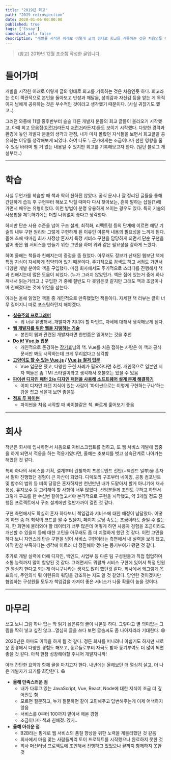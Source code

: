 ```yaml
---
title: "2019년 회고"
path: "2019 retrospection"
date: 2020-01-06 00:00:00
published: true
tags: ['Essay']
canonical_url: false
description: "개발을 시작한 이래로 이렇게 글의 형태로 회고를 기록하는 것은 처음인듯 하다. 회고라는 것이 객관적으로 본인을 돌아보고 반성과 깨달음, 성취감과 자신감 등을 얻는 게 목적이지 남에게 공유하는 것은 부수적인 것이라고 생각했기 때문이다."
---
```


> (참고) 2019년 12월 초순쯤 작성한 글입니다.

# 들어가며

개발을 시작한 이래로 이렇게 글의 형태로 회고를 기록하는 것은 처음인듯 하다. 회고라는 것이 객관적으로 본인을 돌아보고 반성과 깨달음, 성취감과 자신감 등을 얻는 게 목적이지 남에게 공유하는 것은 부수적인 것이라고 생각했기 때문이다. (사실 귀찮기도 했고..)

그러던 와중에 11월 중후반부터 슬슬 다른 개발자 분들의 회고 글들이 올라오기 시작했고, 아예 회고 모음집([이런거](https://www.notion.so/2019-09f05e04c3bc4019b42e619403ca757f)라든지 [저런거](https://github.com/oaksong/developers-retrospective)라든지)들도 보이기 시작했다. 다양한 경력과 환경에 놓인 개발자 분들의 생각과 관점, 내가 미처 몰랐던 지식들을 보면서 회고글을 공유하는 이유를 생각해보게 되었다. 하여 나도 누군가에게는 조금이나마 선한 영향을 줄 수 있길 바라며 별 거 없는 내용일 수 있지만 회고를 기록해보고자 한다. (일단 블로그 개설부터..)

***

# 학습

사실 무언가를 학습할 때 책과 딱히 친하진 않았다. 공식 문서나 잘 정리된 글들을 통해 간단하게 습득 후 구현부터 해보고 막힐 때마다 다시 찾아보는, 흔히 말하는 삽질(?)해 가면서 배우는 유형이었다. 이런 방법이 분명 유용하게 쓰이는 경우도 있다. 특히 기술의 사용법을 체득하기에는 더할 나위없이 좋다고 생각한다.

하지만 단순 사용 수준을 넘어 구조 설계, 최적화, 리팩토링 등의 단계에 이르면 해당 기술의 내부 구현 원리와 그렇게 구현하게 된 이유인 이론적 내용의 필요성을 느끼게 된다. 올해 초에 때마침 회사 사정상 혼자서 특정 서비스 구현을 담당하게 되면서 단순 구현을 넘어 좋은 웹 서비스를 만들기 위한 고민을 하며 위와 같은 필요성을 강하게 느꼈다.

하여 올해는 책들과 친해지는데 중점을 좀 뒀었다. 아무래도 정보가 산재된 웹보단 책에 특정 지식이 자세하게 집약되어 있기 때문이다. 주기적으로 검색도 하고 서점도 가면서 다양한 개발 분야의 책을 구입했다. 마침 회사에서도 주기적으로 스터디를 진행해서 책과 친해지는데 많은 도움이 되었다. (누가 그러지 않았던가. 책은 집에 있는거 중에 하나 꺼내서 읽는거라고..) 구입한 거 중에 절반도 다 못읽은것 같지만 그래도 책과 조금이나마 친해졌다는 것에 위안을 삼는다.

아래는 올해 읽었던 책들 중 개인적으로 만족했었던 책들이다. 자세한 책 리뷰는 글이 너무 길어지니 따로 포스팅하던지 해야겠다.

* **[실용주의 프로그래머](http://www.kyobobook.co.kr/product/detailViewKor.laf?mallGb=KOR&ejkGb=KOR&linkClass=&barcode=9788966261031)**
  * 뭐 너무 유명해서..개발자가 지녀야 할 마인드, 자세에 대해서 생각해보게 된다.
* **[웹 개발자를 위한 웹을 지탱하는 기술](http://www.yes24.com/Product/Goods/5170353)**
  * 본인이 웹과 관련된 개발자라면 한번쯤은 읽어보는 것을 추천
* **[Do it! Vue.js 입문](http://www.kyobobook.co.kr/product/detailViewKor.laf?mallGb=KOR&ejkGb=KOR&linkClass=&barcode=9791188612789)**
  * 개인적으로 존경하는 [장기효](https://joshua1988.github.io/)님의 책. Vue를 처음 접하는 사람은 이 책과 공식 문서만 봐도 시작하는데 크게 무리없다고 생각함
* **[고양이도 할 수 있는 Vue.js](http://www.kyobobook.co.kr/product/detailViewKor.laf?mallGb=KOR&ejkGb=KOR&linkClass=&barcode=9791188621545) / [Vue.js 철저 입문](http://www.kyobobook.co.kr/product/detailViewKor.laf?mallGb=KOR&ejkGb=KOR&linkClass=&barcode=9791158391508#guide)**
  * Vue 입문은 뗐고, 다양한 구현 사례가 필요하다면 추천. 개인적으로 일본인 저자 책들은 좀 TMI 스타일이라고 생각해서 호불호는 있을 수 있음
* **[파이썬 디자인 패턴 2/e 디자인 패턴을 사용해 소프트웨어 설계 문제 해결하기](https://kyobobook.co.kr/product/detailViewKor.laf?mallGb=KOR&ejkGb=KOR&barcode=9791161752440#N)**
  * 이미 디자인 패턴 지식이 있는 사람이 '파이썬으로는 이렇게 구현하는구나'하는 감을 잡고 싶을때 보면 좋을듯
* **[점프 투 파이썬](https://wikidocs.net/book/1)**
  * 파이썬을 처음 시작할 때 바이블같은 책. 빠르게 훑어보기 좋음

***

# 회사

작년은 회사에 입사하면서 처음으로 자바스크립트를 접하고, 또 웹 서비스 개발에 집중을 하게 되면서 적응을 하는 적응기였다면, 올해는 초보티를 벗고 성숙단계로 나아가는 해였던 것 같다.

특히 하나의 서비스를 기획, 설계부터 런칭까지 프론트엔드 전반(+백엔드 일부)을 혼자서 맡아 진행했던 경험이 큰 자산이 되었다. 디렉토리 구조부터 네이밍, 공통 컴포넌트 및 함수의 범위 등 비록 당장은 혼자하지만 천년만년 내가 도맡아서 할게 아니기에 재사용성, 유지보수 등 고려해야 할 사항이 너무 많았다. 선임분들께 조언도 구하고 하면서 그렇게 구조를 한 수십번 갈아엎고서야 본격적으로 구현을 시작했고, 약 3개월 정도 진행된 프로젝트에서 구조 설계에만 절반가까이 걸린 것 같다.

구현 측면에서도 확실히 혼자 하다보니 책임감과 서비스에 대한 애정이 남달랐다. 어떻게 하면 좀 더 최적의 코드를 짤 수 있을지, 페이지 로딩 속도는 조금이라도 줄일 수 없는지, 한 화면에 불러와야 할 데이터가 너무 많은데 어떻게 하면 사용자 경험을 조금이라도 개선할 수 있을지 등에 대한 고민을 아무래도 좀 더 치열하게 했던 것 같다. 이런 고민을 하다 보니 자연스레 단순 구현을 넘어 서비스 구현이라는 측면에서 내 실력을 보게 됐고, 아직 한참 부족하다는 생각에 이르러 더 정진해야 겠다는 동기부여가 됐던 것 같다.

추가로 개발 실력에 더해 디자인, 백엔드, 사업부 등 다른 팀 구성원들과 직접 협업하며 소통 능력까지 많이 함양된 것 같다. 그러면서도 뭐랄까 서비스 구현에 있어서 특정 인원만 열심히 한다고 되는게 아니구나라는 생각도 많이 했던것 같다. 회사에서 왜그렇게 목표의식, 주인의식 뭐 이런류의 워딩을 강조하는 지도 알 것 같았다. 당연한 것이겠지만 협업하는 구성원들 모두가 책임감을 가져야 좋은 서비스가 나올 확률이 높을 것이다.

***

# 마무리

쓰고 보니 그림 하나 없는 딱 읽기 싫은류의 글이 나온듯 하다. 그렇다고 별 의미없는 그림을 딱히 넣고 싶진 않고...열심히 글을 쓰다 보면 글솜씨도 좀 나아지리라 기대한다. 😃

2020년은 아마도 이직을 하게 될 것 같다. 정든 회사를 떠나려니 아쉽기도 하지만 새로운 환경에서 다양한 경험도 해보고, 동료들로부터 자극도 받아 동기부여도 더 많이 되면 좋을 것 같다. 아직 한참 성장해야할 주니어 개발자니까!

아래 간단한 요약과 함께 글을 마치고자 한다. 내년에는 올해보단 더 열심히 살고, 더 나은 개발자가 되기를 희망한다. 😃

* **올해 만족스러운 점**
  * 내가 다루고 있는 JavaScript, Vue, React, Node에 대한 지식이 조금 더 깊어진듯 함
  * 모르면 질문하고, 누가 질문하면 같이 고민해주고 답변해주는게 이제 어색하지 않음
  * 서비스를 0부터 100까지 맡아서 해본 경험
  * 조금이나마 책과 친해졌..겠지..
* **올해 아쉬운 점**
  * B2B라는 핑계로 웹 서비스의 품질 향상을 위한 노력을 게을리했던 것 같음
  * 회사에서 마음 맞는 사람들끼리 토이 프로젝트를 시작했으나 완료하지 못한 것
  * 회사 머신러닝 프로젝트에 조인해서 진행하고 있었으나 끝까지 함께하지 못한 것